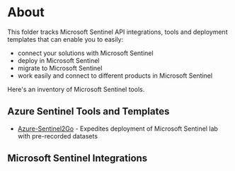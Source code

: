 # About
This folder tracks Microsoft Sentinel API integrations, tools and deployment templates that can enable you to easily:
* connect your solutions with Microsoft Sentinel
* deploy in Microsoft Sentinel
* migrate to Microsoft Sentinel
* work easily and connect to different products in Microsoft Sentinel

Here's an inventory of Microsoft Sentinel tools.

## Azure Sentinel Tools and Templates
* [Azure-Sentinel2Go](https://github.com/OTRF/Azure-Sentinel2Go) - Expedites deployment of Microsoft Sentinel lab with pre-recorded datasets

## Microsoft Sentinel Integrations
